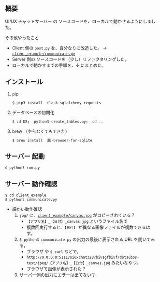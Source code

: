 ## 概要
UI/UX チャットサーバー の ソースコードを、ローカルで動かせるようにしました。

その他やったこと
- Client 側の `post.py` を、自分なりに改造した。 → [`client_example/communicate.py`](client_example/communicate.py)
- Server 側の ソースコードを（少し）リファクタリングした。
- ローカルで動かすまでの手順を、↓ にまとめた。


## インストール
1. pip
    ```
    $ pip3 install  flask sqlalchemy requests
    ```
2. データベースの初期化
    ```
    $ cd DB;  python3 create_tables.py;  cd ..
    ```
3. brew （やらなくてもできた）
    ```
    $ brew install  db-browser-for-sqlite
    ```

## サーバー 起動
```
$ python3 run.py
```

## サーバー 動作確認
```
$ cd client_example
$ python3 communicate.py
```
- 細かい動作確認
  1. `jpg/` に、[`client_example/canvas.jpg`](client_example/canvas.jpg) がコピーされている？
     - `【アプリ名】_【日付】_canvas.jpg` というファイル名で
     - 複数回実行すると、`【日付】` が異なる画像ファイルが複数できるはず。
  2. `$ python3 communicate.py` の出力の最後に表示される URL を開いてみる。
     - ブラウザ や `$ curl` などで。
     - `http://0.0.0.0:5111/uiuxchat3287bivsgfbivf/dotsubos-test/jpeg/【アプリ名】_【日付】_canvas.jpg` みたいなやつ。
     - ブラウザで画像が表示された？
  3. サーバー側の出力にエラーは出てない？

